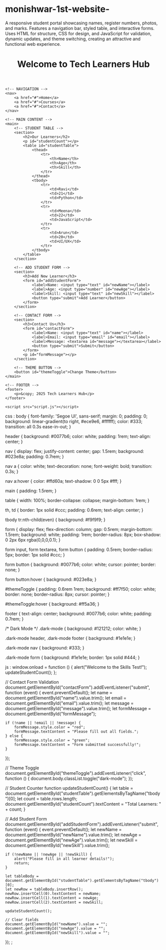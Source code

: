 # monishwar-1st-website-
A responsive student portal showcasing names, register numbers, photos, and marks. Features a navigation bar, styled table, and interactive forms. Uses HTML for structure, CSS for design, and JavaScript for validation, dynamic updates, and theme switching, creating an attractive and functional web experience.
<!DOCTYPE html>
<html lang="en">
<head>
    <meta charset="UTF-8">
    <meta name="viewport" content="width=device-width, initial-scale=1.0">
    <title>Tech Learners Hub</title>
    <link rel="stylesheet" href="monish.css">
    <script src="script.js"></script>
</head>
<body>
    <!-- HEADER -->
    <header>
        <h1>Welcome to Tech Learners Hub</h1>
    </header>

    <!-- NAVIGATION -->
    <nav>
        <a href="#">Home</a>
        <a href="#">Courses</a>
        <a href="#">Contact</a>
    </nav>

    <!-- MAIN CONTENT -->
    <main>
        <!-- STUDENT TABLE -->
        <section>
            <h2>Our Learners</h2>
            <p id="studentCount"></p>
            <table id="studentTable">
                <thead>
                    <tr>
                        <th>Name</th>
                        <th>Age</th>
                        <th>Skill</th>
                    </tr>
                </thead>
                <tbody>
                    <tr>
                        <td>Ravi</td>
                        <td>21</td>
                        <td>Python</td>
                    </tr>
                    <tr>
                        <td>Meena</td>
                        <td>22</td>
                        <td>JavaScript</td>
                    </tr>
                    <tr>
                        <td>Arun</td>
                        <td>20</td>
                        <td>UI/UX</td>
                    </tr>
                </tbody>
            </table>
        </section>

        <!-- ADD STUDENT FORM -->
        <section>
            <h3>Add New Learner</h3>
            <form id="addStudentForm">
                <label>Name: <input type="text" id="newName"></label>
                <label>Age: <input type="number" id="newAge"></label>
                <label>Skill: <input type="text" id="newSkill"></label>
                <button type="submit">Add Learner</button>
            </form>
        </section>

        <!-- CONTACT FORM -->
        <section>
            <h3>Contact Us</h3>
            <form id="contactForm">
                <label>Name: <input type="text" id="name"></label>
                <label>Email: <input type="email" id="email"></label>
                <label>Message: <textarea id="message"></textarea></label>
                <button type="submit">Submit</button>
            </form>
            <p id="formMessage"></p>
        </section>

        <!-- THEME BUTTON -->
        <button id="themeToggle">Change Theme</button>
    </main>

    <!-- FOOTER -->
    <footer>
        <p>&copy; 2025 Tech Learners Hub</p>
    </footer>

    <script src="script.js"></script>
</body>
</html>

css :
body {
    font-family: 'Segoe UI', sans-serif;
    margin: 0;
    padding: 0;
    background: linear-gradient(to right, #ece9e6, #ffffff);
    color: #333;
    transition: all 0.3s ease-in-out;
}

header {
    background: #0077b6;
    color: white;
    padding: 1rem;
    text-align: center;
}

nav {
    display: flex;
    justify-content: center;
    gap: 1.5rem;
    background: #023e8a;
    padding: 0.7rem;
}

nav a {
    color: white;
    text-decoration: none;
    font-weight: bold;
    transition: 0.3s;
}

nav a:hover {
    color: #ffd60a;
    text-shadow: 0 0 5px #fff;
}

main {
    padding: 1.5rem;
}

table {
    width: 100%;
    border-collapse: collapse;
    margin-bottom: 1rem;
}

th, td {
    border: 1px solid #ccc;
    padding: 0.6rem;
    text-align: center;
}

tbody tr:nth-child(even) {
    background: #f9f9f9;
}

form {
    display: flex;
    flex-direction: column;
    gap: 0.5rem;
    margin-bottom: 1.5rem;
    background: white;
    padding: 1rem;
    border-radius: 8px;
    box-shadow: 0 2px 6px rgba(0,0,0,0.1);
}

form input, form textarea, form button {
    padding: 0.5rem;
    border-radius: 5px;
    border: 1px solid #ccc;
}

form button {
    background: #0077b6;
    color: white;
    cursor: pointer;
    border: none;
}

form button:hover {
    background: #023e8a;
}

#themeToggle {
    padding: 0.6rem 1rem;
    background: #ff7f50;
    color: white;
    border: none;
    border-radius: 8px;
    cursor: pointer;
}

#themeToggle:hover {
    background: #ff5a36;
}

footer {
    text-align: center;
    background: #0077b6;
    color: white;
    padding: 0.7rem;
}

/* Dark Mode */
.dark-mode {
    background: #121212;
    color: white;
}

.dark-mode header, .dark-mode footer {
    background: #1e1e1e;
}

.dark-mode nav {
    background: #333;
}

.dark-mode form {
    background: #1e1e1e;
    border: 1px solid #444;
}

js :
window.onload = function () {
    alert("Welcome to the Skills Test!");
    updateStudentCount();
};

// Contact Form Validation
document.getElementById("contactForm").addEventListener("submit", function (event) {
    event.preventDefault();
    let name = document.getElementById("name").value.trim();
    let email = document.getElementById("email").value.trim();
    let message = document.getElementById("message").value.trim();
    let formMessage = document.getElementById("formMessage");

    if (!name || !email || !message) {
        formMessage.style.color = "red";
        formMessage.textContent = "Please fill out all fields.";
    } else {
        formMessage.style.color = "green";
        formMessage.textContent = "Form submitted successfully!";
    }
});

// Theme Toggle
document.getElementById("themeToggle").addEventListener("click", function () {
    document.body.classList.toggle("dark-mode");
});

// Student Counter
function updateStudentCount() {
    let table = document.getElementById("studentTable").getElementsByTagName("tbody")[0];
    let count = table.rows.length;
    document.getElementById("studentCount").textContent = "Total Learners: " + count;
}

// Add Student Form
document.getElementById("addStudentForm").addEventListener("submit", function (event) {
    event.preventDefault();
    let newName = document.getElementById("newName").value.trim();
    let newAge = document.getElementById("newAge").value.trim();
    let newSkill = document.getElementById("newSkill").value.trim();

    if (!newName || !newAge || !newSkill) {
        alert("Please fill in all learner details!");
        return;
    }

    let tableBody = document.getElementById("studentTable").getElementsByTagName("tbody")[0];
    let newRow = tableBody.insertRow();
    newRow.insertCell(0).textContent = newName;
    newRow.insertCell(1).textContent = newAge;
    newRow.insertCell(2).textContent = newSkill;

    updateStudentCount();

    // Clear fields
    document.getElementById("newName").value = "";
    document.getElementById("newAge").value = "";
    document.getElementById("newSkill").value = "";
});
;
